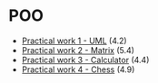 # POO
- [Practical work 1 - UML](https://github.com/HEIG-VD-Edison-Sahitaj/poo/tree/main/practical-work-1) (4.2)
- [Practical work 2 - Matrix](https://github.com/HEIG-VD-Edison-Sahitaj/poo/tree/main/practical-work-2) (5.4)
- [Practical work 3 - Calculator](https://github.com/HEIG-VD-Edison-Sahitaj/poo/tree/main/practical-work-3) (4.4)
- [Practical work 4 - Chess](https://github.com/HEIG-VD-Edison-Sahitaj/poo/tree/main/practical-work-4) (4.9)